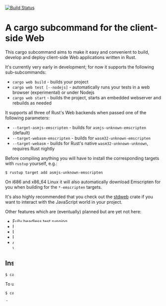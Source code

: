 [![Build Status](https://api.travis-ci.org/koute/cargo-web.svg)](https://travis-ci.org/koute/cargo-web)

# A cargo subcommand for the client-side Web

This cargo subcommand aims to make it easy and convenient to build, develop
and deploy client-side Web applications written in Rust.

It's currently very early in development; for now it supports
the following sub-subcommands:

  * `cargo web build` - builds your project
  * `cargo web test [--nodejs]` - automatically runs your tests in a web browser (experimental)
                                  or under Nodejs
  * `cargo web start` - builds the project, starts an embedded webserver
                        and rebuilds as needed

It supports all three of Rust's Web backends when passed one of the following parameters:

  * `--target-asmjs-emscripten` - builds for `asmjs-unknown-emscripten` (default)
  * `--target-webasm-emscripten` - builds for `wasm32-unknown-emscripten`
  * `--target-webasm` - builds for Rust's native `wasm32-unknown-unknown`, requires Rust nightly

Before compiling anything you will have to install the corresponding targets
with `rustup` yourself, e.g.:

    $ rustup target add asmjs-unknown-emscripten

On i686 and x86_64 Linux it will also automatically download Emscripten for you
when building for the `*-emscripten` targets.

It's also highly recommended that you check out the [stdweb] crate if you want
to interact with the JavaScript world in your project.

Other features which are (eventually) planned but are yet not here:

  * Fully headless test running.
  * Feature parity with cargo.
  * Built-in minification.
  * Possibly a bridge into the `npm` ecosystem to fetch JavaScript libraries.
  * Anything else you might expect from a tool like this (suggestions welcome!).

[stdweb]: https://github.com/koute/stdweb

## Installation

    $ cargo install cargo-web

To upgrade:

    $ cargo install --force cargo-web

Or clone and build with `$ cargo build --release` then place in your $PATH.

## License

Licensed under either of

  * Apache License, Version 2.0, ([LICENSE-APACHE](LICENSE-APACHE) or http://www.apache.org/licenses/LICENSE-2.0)
  * MIT license ([LICENSE-MIT](LICENSE-MIT) or http://opensource.org/licenses/MIT)

at your option.

### Contribution

Unless you explicitly state otherwise, any contribution intentionally submitted
for inclusion in the work by you, as defined in the Apache-2.0 license, shall be
dual licensed as above, without any additional terms or conditions.
